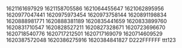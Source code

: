 1621161697929
1621158705586
1621064455647
1621062895956
1620977047441
1620975973454
1620973758144
1620891198834
1620888981771
1620888381189
1620835441659
1620833899760
1620831710547
1620828527211
1620827328671
1620723696670
1620718540776
1620717212501
1620717169079
1620714609529
1620387572048
1620386275916
1620384841827
D222FFFFFF
ttt123
